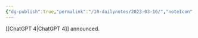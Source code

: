 ```yaml
---
{"dg-publish":true,"permalink":"/10-dailynotes/2023-03-16/","noteIcon":"2"}
---
```


[[ChatGPT 4\|ChatGPT 4]] announced.